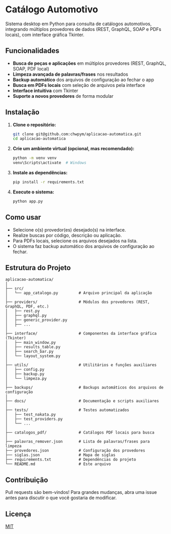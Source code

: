 # Catálogo Automotivo 

Sistema desktop em Python para consulta de catálogos automotivos, integrando múltiplos provedores de dados (REST, GraphQL, SOAP e PDFs locais), com interface gráfica Tkinter.

## Funcionalidades

- **Busca de peças e aplicações** em múltiplos provedores (REST, GraphQL, SOAP, PDF local)
- **Limpeza avançada de palavras/frases** nos resultados
- **Backup automático** dos arquivos de configuração ao fechar o app
- **Busca em PDFs locais** com seleção de arquivos pela interface
- **Interface intuitiva** com Tkinter
- **Suporte a novos provedores** de forma modular

## Instalação

1. **Clone o repositório:**
   ```sh
   git clone git@github.com:chwpym/aplicacao-automatica.git
   cd aplicacao-automatica
   ```

2. **Crie um ambiente virtual (opcional, mas recomendado):**
   ```sh
   python -m venv venv
   venv\Scripts\activate  # Windows
   ```

3. **Instale as dependências:**
   ```sh
   pip install -r requirements.txt
   ```

4. **Execute o sistema:**
   ```sh
   python app.py
   ```

## Como usar

- Selecione o(s) provedor(es) desejado(s) na interface.
- Realize buscas por código, descrição ou aplicação.
- Para PDFs locais, selecione os arquivos desejados na lista.
- O sistema faz backup automático dos arquivos de configuração ao fechar.

## Estrutura do Projeto

```
aplicacao-automatica/
│
├── src/
│   └── app_catalogo.py         # Arquivo principal da aplicação
│
├── providers/                  # Módulos dos provedores (REST, GraphQL, PDF, etc.)
│   ├── rest.py
│   ├── graphql.py
│   ├── generic_provider.py
│   ├── ...
│
├── interface/                  # Componentes da interface gráfica (Tkinter)
│   ├── main_window.py
│   ├── results_table.py
│   ├── search_bar.py
│   └── layout_system.py
│
├── utils/                      # Utilitários e funções auxiliares
│   ├── config.py
│   ├── backup.py
│   └── limpeza.py
│
├── backups/                    # Backups automáticos dos arquivos de configuração
│
├── docs/                       # Documentação e scripts auxiliares
│
├── tests/                      # Testes automatizados
│   ├── test_nakata.py
│   ├── test_providers.py
│   └── ...
│
├── catalogos_pdf/              # Catálogos PDF locais para busca
│
├── palavras_remover.json       # Lista de palavras/frases para limpeza
├── provedores.json             # Configuração dos provedores
├── siglas.json                 # Mapa de siglas
├── requirements.txt            # Dependências do projeto
└── README.md                   # Este arquivo
```

## Contribuição

Pull requests são bem-vindos! Para grandes mudanças, abra uma issue antes para discutir o que você gostaria de modificar.

## Licença

[MIT](LICENSE) 